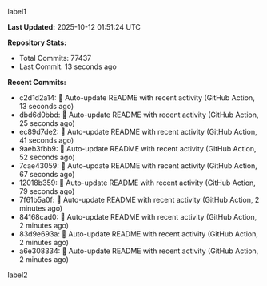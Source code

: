 
label1 
<!-- ACTIVITY_START -->
**Last Updated:** 2025-10-12 01:51:24 UTC

**Repository Stats:**
- Total Commits: 77437
- Last Commit: 13 seconds ago

**Recent Commits:**
- c2d1d2a14: 🤖 Auto-update README with recent activity (GitHub Action, 13 seconds ago)
- dbd6d0bbd: 🤖 Auto-update README with recent activity (GitHub Action, 25 seconds ago)
- ec89d7de2: 🤖 Auto-update README with recent activity (GitHub Action, 41 seconds ago)
- 9aeb3fbb9: 🤖 Auto-update README with recent activity (GitHub Action, 52 seconds ago)
- 7cae43059: 🤖 Auto-update README with recent activity (GitHub Action, 67 seconds ago)
- 12018b359: 🤖 Auto-update README with recent activity (GitHub Action, 79 seconds ago)
- 7f61b5a0f: 🤖 Auto-update README with recent activity (GitHub Action, 2 minutes ago)
- 84168cad0: 🤖 Auto-update README with recent activity (GitHub Action, 2 minutes ago)
- 83d9e693a: 🤖 Auto-update README with recent activity (GitHub Action, 2 minutes ago)
- a6e308334: 🤖 Auto-update README with recent activity (GitHub Action, 2 minutes ago)
<!-- ACTIVITY_END -->

label2

